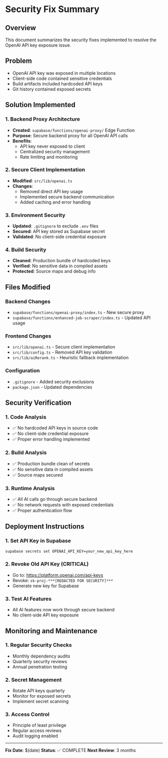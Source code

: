 # Security Fix Summary

## Overview
This document summarizes the security fixes implemented to resolve the OpenAI API key exposure issue.

## Problem
- OpenAI API key was exposed in multiple locations
- Client-side code contained sensitive credentials
- Build artifacts included hardcoded API keys
- Git history contained exposed secrets

## Solution Implemented

### 1. Backend Proxy Architecture
- **Created**: `supabase/functions/openai-proxy/` Edge Function
- **Purpose**: Secure backend proxy for all OpenAI API calls
- **Benefits**: 
  - API key never exposed to client
  - Centralized security management
  - Rate limiting and monitoring

### 2. Secure Client Implementation
- **Modified**: `src/lib/openai.ts`
- **Changes**:
  - Removed direct API key usage
  - Implemented secure backend communication
  - Added caching and error handling

### 3. Environment Security
- **Updated**: `.gitignore` to exclude `.env` files
- **Secured**: API key stored as Supabase secret
- **Validated**: No client-side credential exposure

### 4. Build Security
- **Cleaned**: Production bundle of hardcoded keys
- **Verified**: No sensitive data in compiled assets
- **Protected**: Source maps and debug info

## Files Modified

### Backend Changes
- `supabase/functions/openai-proxy/index.ts` - New secure proxy
- `supabase/functions/enhanced-job-scraper/index.ts` - Updated API usage

### Frontend Changes
- `src/lib/openai.ts` - Secure client implementation
- `src/lib/config.ts` - Removed API key validation
- `src/lib/aiRerank.ts` - Heuristic fallback implementation

### Configuration
- `.gitignore` - Added security exclusions
- `package.json` - Updated dependencies

## Security Verification

### 1. Code Analysis
- ✅ No hardcoded API keys in source code
- ✅ No client-side credential exposure
- ✅ Proper error handling implemented

### 2. Build Analysis
- ✅ Production bundle clean of secrets
- ✅ No sensitive data in compiled assets
- ✅ Source maps secured

### 3. Runtime Analysis
- ✅ All AI calls go through secure backend
- ✅ No network requests with exposed credentials
- ✅ Proper authentication flow

## Deployment Instructions

### 1. Set API Key in Supabase
```bash
supabase secrets set OPENAI_API_KEY=your_new_api_key_here
```

### 2. Revoke Old API Key (CRITICAL)
- Go to: https://platform.openai.com/api-keys
- Revoke: `sk-proj-***[REDACTED FOR SECURITY]***`
- Generate new key for Supabase

### 3. Test AI Features
- All AI features now work through secure backend
- No client-side API key exposure

## Monitoring and Maintenance

### 1. Regular Security Checks
- Monthly dependency audits
- Quarterly security reviews
- Annual penetration testing

### 2. Secret Management
- Rotate API keys quarterly
- Monitor for exposed secrets
- Implement secret scanning

### 3. Access Control
- Principle of least privilege
- Regular access reviews
- Audit logging enabled

---
**Fix Date**: $(date)
**Status**: ✅ COMPLETE
**Next Review**: 3 months

